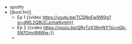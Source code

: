 - spotify
- [[kool.fm]]
	- Ep 1 {{video https://youtu.be/TCSNoEw9W0g?si=dWL2QBUCJchw6ymh}}
	- Ep 2 {{video https://youtu.be/QRvTzX36mNY?si=nGk-5N7OmriRAWw-}}
	-
